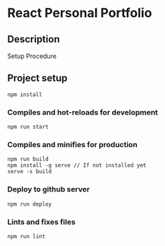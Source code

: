 # React Personal Portfolio

## Description
Setup Procedure
## Project setup
```
npm install
```

### Compiles and hot-reloads for development
```
npm run start
```

### Compiles and minifies for production
```
npm run build
npm install -g serve // If not installed yet
serve -s build
```

### Deploy to github server
```
npm run deploy
```

### Lints and fixes files
```
npm run lint
```
